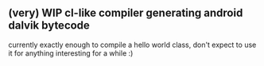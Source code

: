 ## (very) WIP cl-like compiler generating android dalvik bytecode

currently exactly enough to compile a hello world class, don't expect
to use it for anything interesting for a while :)
